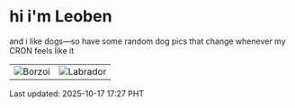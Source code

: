 # hi i'm Leoben

and i like dogs—so have some random dog pics that change whenever my CRON feels like it

|  |  |
|--------|----------|
| ![Borzoi](https://random-dog-vercel.vercel.app/api/random-borzoi?v=1760693267) | ![Labrador](https://random-dog-vercel.vercel.app/api/random-labrador?v=1760693267) |

Last updated: 2025-10-17 17:27 PHT

